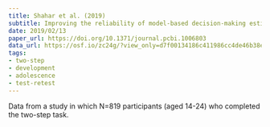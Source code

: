 ```yaml
---
title: Shahar et al. (2019)
subtitle: Improving the reliability of model-based decision-making estimates in the two-stage decision task with reaction-times and drift-diffusion modeling
date: 2019/02/13
paper_url: https://doi.org/10.1371/journal.pcbi.1006803
data_url: https://osf.io/zc24g/?view_only=d7f00134186c411986cc4de46b38edc5
tags:
- two-step
- development
- adolescence
- test-retest
---
```


Data from a study in which N=819 participants (aged 14-24) who completed the two-step task.
